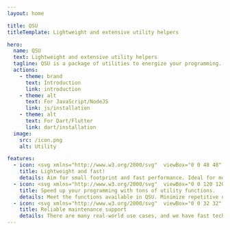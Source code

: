 ```yaml
---
layout: home

title: QSU
titleTemplate: Lightweight and extensive utility helpers

hero:
  name: QSU
  text: Lightweight and extensive utility helpers
  tagline: QSU is a package of utilities to energize your programming. It is available for JavaScript/Node.js and Dart/Flutter environments.
  actions:
    - theme: brand
      text: Introduction
      link: introduction
    - theme: alt
      text: For JavaScript/NodeJS
      link: js/installation
    - theme: alt
      text: For Dart/Flutter
      link: dart/installation
  image:
    src: /icon.png
    alt: Utility

features:
  - icon: <svg xmlns="http://www.w3.org/2000/svg"  viewBox="0 0 48 48" width="96px" height="96px"><path fill="#35c1f1" d="M28.967,8.099c-0.607,0.41-1.176,0.878-1.7,1.402l-13.81,13.81	c-3.415,3.415-4.418,8.711-2.626,13.859h0c5.148,1.792,10.444,0.789,13.859-2.626l13.81-13.81c0.494-0.494,0.939-1.029,1.332-1.598	C41.86,16.199,31.89,6.125,28.967,8.099z"/><path fill="#199be2" d="M18.02,18.747l-4.564,4.564c-3.415,3.415-4.418,8.711-2.626,13.859l0,0l7.992-7.992L18.02,18.747z"/><path fill="#199be2" d="M29.253,29.98l-4.564,4.564c-3.415,3.415-8.711,4.418-13.859,2.626l0,0l7.992-7.992L29.253,29.98z"/><path fill="#50e6ff" d="M41.585,8.444l-0.319-1.339c-0.044-0.184-0.187-0.327-0.371-0.371l-1.339-0.319	c-4.178-0.995-8.281-0.177-11.283,2.193l0.794,10.325l10.325,0.794C41.762,16.726,42.58,12.622,41.585,8.444z"/><linearGradient id="brJTimU9iDLd5xgY1p0K7a" x1="35.718" x2="4.815" y1="13.389" y2="42.216" gradientUnits="userSpaceOnUse"><stop offset="0" stop-color="#0176d0"/><stop offset="1" stop-color="#16538c"/></linearGradient><path fill="url(#brJTimU9iDLd5xgY1p0K7a)" d="M33.174,14.826c-0.195-0.195-0.451-0.293-0.707-0.293s-0.512,0.098-0.707,0.293l-3.378,3.378	l-7.415,7.415l-4.88,4.88l-7.415,7.415l-3.378,3.378c-0.391,0.391-0.391,1.023,0,1.414C5.488,42.902,5.744,43,6,43	s0.512-0.098,0.707-0.293l3.378-3.378l7.415-7.415l4.88-4.88l7.415-7.415l3.378-3.378C33.564,15.85,33.564,15.217,33.174,14.826z"/></svg>
    title: Lightweight and fast!
    details: Aim for small footprint and fast performance. Ideal for modern Node.js programming.
  - icon: <svg xmlns="http://www.w3.org/2000/svg"  viewBox="0 0 120 120" width="240px" height="240px" baseProfile="basic"><polygon points="106,94 60,116 14,94 14,34 60,12 106,34" opacity=".35"/><polygon fill="#0075ff" points="106,90 60,112 14,90 14,30 60,8 106,30"/><polygon points="35,81.005 35,47.005 60,34.995 85,47.005 85,81.005 60,93.005" opacity=".35"/><polygon fill="#a4e2f1" points="35,77.005 35,43.005 60,30.995 85,43.005 85,77.005 60,89.005"/><polygon points="106,34.05 60,56.7 14,34.05 14,42.83 56,63.45 56,110.087 60,112 64,110.087 64,63.474 106,42.7" opacity=".35"/><polygon fill="#52afff" points="106,30.05 60,52.7 14,30.05 14,38.83 56,59.45 56,110.087 60,112 64,110.087 64,59.474 106,38.7"/></svg>
    title: Speed up your programming with tons of utility functions.
    details: Meet the functions available in QSU. Minimize repetitive utility writing.
  - icon: <svg xmlns="http://www.w3.org/2000/svg"  viewBox="0 0 32 32" width="64px" height="64px"><circle cx="16" cy="17" r="5" fill="#ed0049"/><path fill="#ed0049" d="M23,31H9v0c0-3.866,3.134-7,7-7h0C19.866,24,23,27.134,23,31L23,31z"/><path fill="#0f518c" d="M19,4c0-1.657-1.343-3-3-3s-3,1.343-3,3c0,0.885,0.391,1.672,1,2.222V10h4V6.222 C18.609,5.672,19,4.885,19,4z"/><path fill="#0f518c" d="M7.061,8.318c-1.171-1.171-3.071-1.171-4.243,0s-1.171,3.071,0,4.243 c0.626,0.626,1.459,0.906,2.278,0.864l2.672,2.672l2.828-2.828l-2.672-2.672C7.967,9.777,7.686,8.944,7.061,8.318z"/><path fill="#0f518c" d="M24.879,8.318c1.171-1.171,3.071-1.171,4.243,0s1.171,3.071,0,4.243 c-0.626,0.626-1.459,0.906-2.278,0.864l-2.672,2.672l-2.828-2.828l2.672-2.672C23.972,9.777,24.253,8.944,24.879,8.318z"/><path fill="#0f518c" d="M24.879,27.218c1.171,1.171,3.071,1.171,4.243,0c1.171-1.171,1.171-3.071,0-4.243 c-0.626-0.626-1.459-0.906-2.278-0.864l-2.672-2.672l-2.828,2.828l2.672,2.672C23.972,25.759,24.253,26.592,24.879,27.218z"/><g><path fill="#0f518c" d="M7.061,27.218c-1.171,1.171-3.071,1.171-4.243,0c-1.171-1.171-1.171-3.071,0-4.243 c0.626-0.626,1.459-0.906,2.278-0.864l2.672-2.672l2.828,2.828L7.925,24.94C7.967,25.759,7.686,26.592,7.061,27.218z"/></g></svg>
    title: Reliable maintenance support
    details: There are many real-world use cases, and we have fast technical support.
---
```

